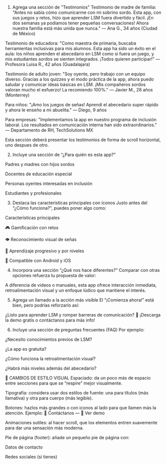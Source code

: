 1. Agrega una sección de "Testimonios"
Testimonio de madre de familia: "Antes no sabía cómo comunicarme con mi sobrino sordo. Esta app, con sus juegos y retos, hizo que aprender LSM fuera divertido y fácil. ¡En dos semanas ya podíamos tener pequeñas conversaciones! Ahora nuestra familia está más unida que nunca."
— Ana G., 34 años (Ciudad de México)

Testimonio de educadora: "Como maestra de primaria, buscaba herramientas inclusivas para mis alumnos. Esta app ha sido un éxito en el aula: los niños aprenden el abecedario en LSM como si fuera un juego, y mis estudiantes sordos se sienten integrados. ¡Todos quieren participar!"
— Profesora Luisa R., 42 años (Guadalajara)

Testimonio de adulto joven: "Soy oyente, pero trabajo con un equipo diverso. Gracias a los quizzes y el modo práctica de la app, ahora puedo saludar y comunicar ideas básicas en LSM. ¡Mis compañeros sordos valoran mucho el esfuerzo! La recomiendo 100%."
— Javier M., 28 años (Monterrey)

Para niños: "¡Amo los juegos de señas! Aprendí el abecedario super rápido y ahora le enseño a mi abuelita." — Diego, 9 años 

Para empresas: "Implementamos la app en nuestro programa de inclusión laboral. Los resultados en comunicación interna han sido extraordinarios." — Departamento de RH, TechSolutions MX

Esta sección deberá presentar los testimonios de forma de scroll horizontal, uno despues de otro.

2. Incluye una sección de “¿Para quién es esta app?”

Padres y madres con hijos sordos

Docentes de educación especial

Personas oyentes interesadas en inclusión

Estudiantes y profesionales

3. Destaca las características principales con íconos
Justo antes del “¿Cómo funciona?”, puedes poner algo como:

Características principales

🎮 Gamificación con retos

👁 Reconocimiento visual de señas

🧠 Aprendizaje progresivo y por niveles

📱 Compatible con Android y iOS

4. Incorpora una sección “¿Qué nos hace diferentes?”
Comparar con otras opciones refuerza tu propuesta de valor:

A diferencia de videos o manuales, esta app ofrece interacción inmediata, retroalimentación visual y un enfoque lúdico que mantiene el interés.

5. Agrega un llamado a la acción más visible
El “¡Comienza ahora!” está bien, pero podrías reforzarlo así:

¿Listo para aprender LSM y romper barreras de comunicación?
🎉 ¡Descarga la demo gratis o contáctanos para más info!

6. Incluye una sección de preguntas frecuentes (FAQ)
Por ejemplo:

¿Necesito conocimientos previos de LSM?

¿La app es gratuita?

¿Cómo funciona la retroalimentación visual?

¿Habrá más niveles además del abecedario?

🎨 CAMBIOS DE ESTILO VISUAL
Espaciado: da un poco más de espacio entre secciones para que se “respire” mejor visualmente.

Tipografía: considera usar dos estilos de fuente: una para títulos (más llamativa) y otra para cuerpo (más legible).

Botones: hazlos más grandes o con iconos al lado para que llamen más la atención. Ejemplo:
📩 Contáctanos — 🎥 Ver demo

Animaciones sutiles: al hacer scroll, que los elementos entren suavemente para dar una sensación más moderna.

Pie de página (footer): añade un pequeño pie de página con:

Datos de contacto

Redes sociales (si tienes)
